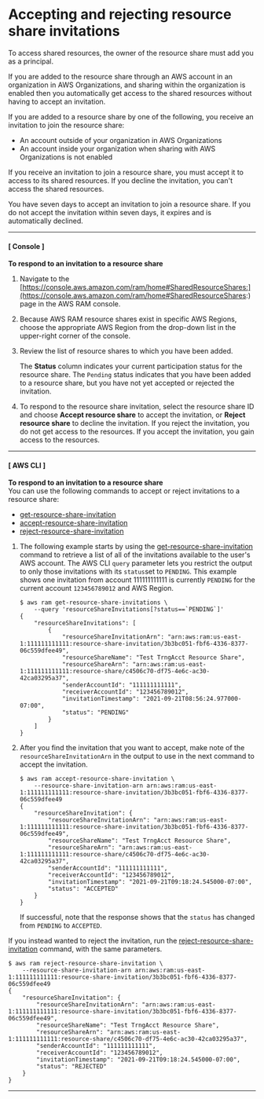 # Accepting and rejecting resource share invitations<a name="working-with-shared-invitations"></a>

To access shared resources, the owner of the resource share must add you as a principal\.

If you are added to the resource share through an AWS account in an organization in AWS Organizations, and sharing within the organization is enabled then you automatically get access to the shared resources without having to accept an invitation\.

If you are added to a resource share by one of the following, you receive an invitation to join the resource share:
+ An account outside of your organization in AWS Organizations
+ An account inside your organization when sharing with AWS Organizations is not enabled

If you receive an invitation to join a resource share, you must accept it to access to its shared resources\. If you decline the invitation, you can't access the shared resources\.

You have seven days to accept an invitation to join a resource share\. If you do not accept the invitation within seven days, it expires and is automatically declined\.

------
#### [ Console ]

**To respond to an invitation to a resource share**

1. Navigate to the [https://console.aws.amazon.com/ram/home#SharedResourceShares:](https://console.aws.amazon.com/ram/home#SharedResourceShares:) page in the AWS RAM console\.

1. Because AWS RAM resource shares exist in specific AWS Regions, choose the appropriate AWS Region from the drop\-down list in the upper\-right corner of the console\.

1. Review the list of resource shares to which you have been added\.

   The **Status** column indicates your current participation status for the resource share\. The `Pending` status indicates that you have been added to a resource share, but you have not yet accepted or rejected the invitation\.

1. To respond to the resource share invitation, select the resource share ID and choose **Accept resource share** to accept the invitation, or **Reject resource share** to decline the invitation\. If you reject the invitation, you do not get access to the resources\. If you accept the invitation, you gain access to the resources\.

------
#### [ AWS CLI ]

**To respond to an invitation to a resource share**  
You can use the following commands to accept or reject invitations to a resource share:
+ [get\-resource\-share\-invitation](https://docs.aws.amazon.com/cli/latest/reference/ram/get-resource-share-invitations.html)
+ [accept\-resource\-share\-invitation](https://docs.aws.amazon.com/cli/latest/reference/ram/accept-resource-share-invitation.html)
+ [reject\-resource\-share\-invitation](https://docs.aws.amazon.com/cli/latest/reference/ram/reject-resource-share-invitation.html)

1. The following example starts by using the [get\-resource\-share\-invitation](https://docs.aws.amazon.com/cli/latest/reference/ram/get-resource-share-invitations.html) command to retrieve a list of all of the invitations available to the user's AWS account\. The AWS CLI `query` parameter lets you restrict the output to only those invitations with its `status`set to `PENDING`\. This example shows one invitation from account 111111111111 is currently `PENDING` for the current account `123456789012` and AWS Region\.

   ```
   $ aws ram get-resource-share-invitations \
       --query 'resourceShareInvitations[?status==`PENDING`]'
   {
       "resourceShareInvitations": [
           {
               "resourceShareInvitationArn": "arn:aws:ram:us-east-1:111111111111:resource-share-invitation/3b3bc051-fbf6-4336-8377-06c559dfee49",
               "resourceShareName": "Test TrngAcct Resource Share",
               "resourceShareArn": "arn:aws:ram:us-east-1:111111111111:resource-share/c4506c70-df75-4e6c-ac30-42ca03295a37",
               "senderAccountId": "111111111111",
               "receiverAccountId": "123456789012",
               "invitationTimestamp": "2021-09-21T08:56:24.977000-07:00",
               "status": "PENDING"
           }
       ]
   }
   ```

1. After you find the invitation that you want to accept, make note of the `resourceShareInvitationArn` in the output to use in the next command to accept the invitation\.

   ```
   $ aws ram accept-resource-share-invitation \
       --resource-share-invitation-arn arn:aws:ram:us-east-1:111111111111:resource-share-invitation/3b3bc051-fbf6-4336-8377-06c559dfee49
   {
       "resourceShareInvitation": {
           "resourceShareInvitationArn": "arn:aws:ram:us-east-1:111111111111:resource-share-invitation/3b3bc051-fbf6-4336-8377-06c559dfee49",
           "resourceShareName": "Test TrngAcct Resource Share",
           "resourceShareArn": "arn:aws:ram:us-east-1:111111111111:resource-share/c4506c70-df75-4e6c-ac30-42ca03295a37",
           "senderAccountId": "111111111111",
           "receiverAccountId": "123456789012",
           "invitationTimestamp": "2021-09-21T09:18:24.545000-07:00",
           "status": "ACCEPTED"
       }
   }
   ```

   If successful, note that the response shows that the `status` has changed from `PENDING` to `ACCEPTED`\.

If you instead wanted to reject the invitation, run the [reject\-resource\-share\-invitation](https://docs.aws.amazon.com/cli/latest/reference/ram/reject-resource-share-invitation.html) command, with the same parameters\.

```
$ aws ram reject-resource-share-invitation \
    --resource-share-invitation-arn arn:aws:ram:us-east-1:111111111111:resource-share-invitation/3b3bc051-fbf6-4336-8377-06c559dfee49
{
    "resourceShareInvitation": {
        "resourceShareInvitationArn": "arn:aws:ram:us-east-1:111111111111:resource-share-invitation/3b3bc051-fbf6-4336-8377-06c559dfee49",
        "resourceShareName": "Test TrngAcct Resource Share",
        "resourceShareArn": "arn:aws:ram:us-east-1:111111111111:resource-share/c4506c70-df75-4e6c-ac30-42ca03295a37",
        "senderAccountId": "111111111111",
        "receiverAccountId": "123456789012",
        "invitationTimestamp": "2021-09-21T09:18:24.545000-07:00",
        "status": "REJECTED"
    }
}
```

------